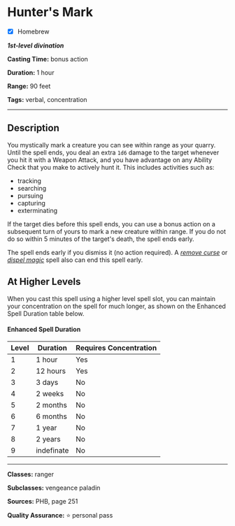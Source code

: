 # Hunter's Mark

- [x] Homebrew

***1st-level divination***

**Casting Time:** bonus action

**Duration:** 1 hour

**Range:** 90 feet

**Tags:** verbal, concentration

---

## Description
You mystically mark a creature you can see within range as your quarry.
Until the spell ends, you deal an extra `1d6` damage to the target whenever you hit it with a Weapon Attack, and you have advantage on any Ability Check that you make to actively hunt it.
This includes activities such as:
- tracking
- searching
- pursuing
- capturing
- exterminating

If the target dies before this spell ends, you can use a bonus action on a subsequent turn of yours to mark a new creature within range.
If you do not do so within 5 minutes of the target's death, the spell ends early.

The spell ends early if you dismiss it (no action required).
A [*remove curse*](../level-3/remove-curse.md) or [*dispel magic*](../level-3/dispel-magic.md) spell also can end this spell early.

## At Higher Levels
When you cast this spell using a higher level spell slot, you can maintain your concentration on the spell for much longer, as shown on the Enhanced Spell Duration table below.

#### Enhanced Spell Duration
| Level | Duration   | Requires Concentration |
|-------|------------|------------------------|
| 1     | 1 hour     | Yes                    |
| 2     | 12 hours   | Yes                    |
| 3     | 3 days     | No                     |
| 4     | 2 weeks    | No                     |
| 5     | 2 months   | No                     |
| 6     | 6 months   | No                     |
| 7     | 1 year     | No                     |
| 8     | 2 years    | No                     |
| 9     | indefinate | No                     |

---

**Classes:** ranger

**Subclasses:** vengeance paladin

**Sources:** PHB, page 251

**Quality Assurance:** :star: personal pass
